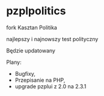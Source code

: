 # pzplpolitics
fork Kasztan Politika

najlepszy i najnowszy test polityczny

Będzie updatowany

Plany:
- Bugfixy,
- Przepisanie na PHP,
- upgrade pzplui z 2.0 na 2.3.1
